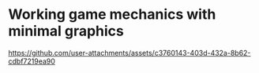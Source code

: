 <h1>Working game mechanics with minimal graphics</h1>

https://github.com/user-attachments/assets/c3760143-403d-432a-8b62-cdbf7219ea90

